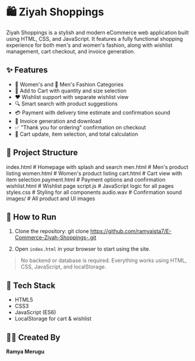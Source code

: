# 🛍️ Ziyah Shoppings

Ziyah Shoppings is a stylish and modern eCommerce web application built using HTML, CSS, and JavaScript. It features a fully functional shopping experience for both men's and women's fashion, along with wishlist management, cart checkout, and invoice generation.

## ✨ Features

- 👗 Women's and 👔 Men's Fashion Categories  
- 🛒 Add to Cart with quantity and size selection  
- ❤️ Wishlist support with separate wishlist view  
- 🔍 Smart search with product suggestions  
- 💳 Payment with delivery time estimate and confirmation sound  
- 📄 Invoice generation and download  
- ✅ "Thank you for ordering" confirmation on checkout  
- 🔁 Cart update, item selection, and total calculation  

## 📁 Project Structure

index.html # Homepage with splash and search
men.html # Men's product listing
women.html # Women's product listing
cart.html # Cart view with item selection
payment.html # Payment options and confirmation
wishlist.html # Wishlist page
script.js # JavaScript logic for all pages
styles.css # Styling for all components
audio.wav # Confirmation sound
images/ # All product and UI images



## 🚀 How to Run

1. Clone the repository:
git clone https://github.com/ramyaista7/E-Commerce-Ziyah-Shoppings-.git



2. Open `index.html` in your browser to start using the site.

> No backend or database is required. Everything works using HTML, CSS, JavaScript, and localStorage.



## 🔧 Tech Stack

- HTML5  
- CSS3  
- JavaScript (ES6)  
- LocalStorage for cart & wishlist  

## 🙋‍♀️ Created By

**Ramya Merugu** 

